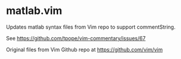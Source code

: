 # matlab.vim

Updates matlab syntax files from Vim repo to support commentString.

See https://github.com/tpope/vim-commentary/issues/67

Original files from Vim Github repo at https://github.com/vim/vim
